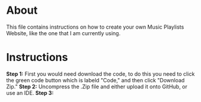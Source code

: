 # About
This file contains instructions on how to create your own Music Playlists Website, like the one that I am currently using.

# Instructions
**Step 1:** First you would need download the code, to do this you need to click the green code button which is labeld "Code," and then click "Download Zip."
**Step 2:** Uncompress the .Zip file and either upload it onto GitHub, or use an IDE.
**Step 3:**
